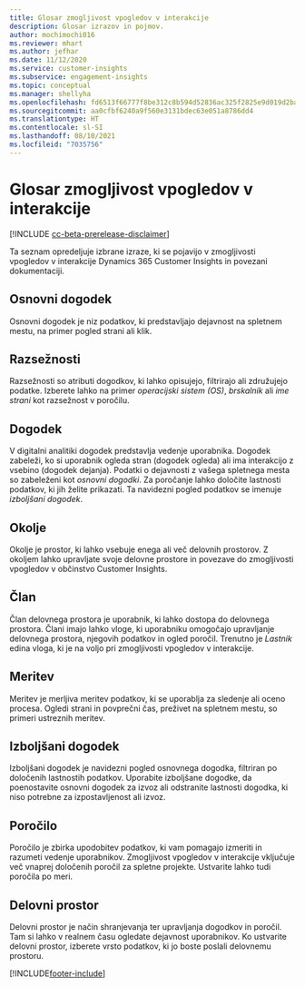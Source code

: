 ```yaml
---
title: Glosar zmogljivost vpogledov v interakcije
description: Glosar izrazov in pojmov.
author: mochimochi016
ms.reviewer: mhart
ms.author: jefhar
ms.date: 11/12/2020
ms.service: customer-insights
ms.subservice: engagement-insights
ms.topic: conceptual
ms.manager: shellyha
ms.openlocfilehash: fd6513f66777f8be312c8b594d52836ac325f2825e9d019d2ba0f49c587cf8ca
ms.sourcegitcommit: aa0cfbf6240a9f560e3131bdec63e051a8786dd4
ms.translationtype: HT
ms.contentlocale: sl-SI
ms.lasthandoff: 08/10/2021
ms.locfileid: "7035756"
---
```

# <a name="engagement-insights-capability-glossary"></a>Glosar zmogljivost vpogledov v interakcije

[!INCLUDE [cc-beta-prerelease-disclaimer](includes/cc-beta-prerelease-disclaimer.md)]

Ta seznam opredeljuje izbrane izraze, ki se pojavijo v zmogljivosti vpogledov v interakcije Dynamics 365 Customer Insights in povezani dokumentaciji.

## <a name="base-event"></a>Osnovni dogodek

Osnovni dogodek je niz podatkov, ki predstavljajo dejavnost na spletnem mestu, na primer pogled strani ali klik. 

## <a name="dimensions"></a>Razsežnosti

Razsežnosti so atributi dogodkov, ki lahko opisujejo, filtrirajo ali združujejo podatke. Izberete lahko na primer *operacijski sistem (OS)*, *brskalnik* ali *ime strani* kot razsežnost v poročilu.

## <a name="event"></a>Dogodek

V digitalni analitiki dogodek predstavlja vedenje uporabnika. Dogodek zabeleži, ko si uporabnik ogleda stran (dogodek ogleda) ali ima interakcijo z vsebino (dogodek dejanja). Podatki o dejavnosti z vašega spletnega mesta so zabeleženi kot *osnovni dogodki*. Za poročanje lahko določite lastnosti podatkov, ki jih želite prikazati. Ta navidezni pogled podatkov se imenuje *izboljšani dogodek*. 

## <a name="environment"></a>Okolje

 Okolje je prostor, ki lahko vsebuje enega ali več delovnih prostorov. Z okoljem lahko upravljate svoje delovne prostore in povezave do zmogljivosti vpogledov v občinstvo Customer Insights.

## <a name="member"></a>Član

Član delovnega prostora je uporabnik, ki lahko dostopa do delovnega prostora. Člani imajo lahko vloge, ki uporabniku omogočajo upravljanje delovnega prostora, njegovih podatkov in ogled poročil. Trenutno je *Lastnik* edina vloga, ki je na voljo pri zmogljivosti vpogledov v interakcije.

## <a name="metric"></a>Meritev

Meritev je merljiva meritev podatkov, ki se uporablja za sledenje ali oceno procesa. Ogledi strani in povprečni čas, preživet na spletnem mestu, so primeri ustreznih meritev.

## <a name="refined-event"></a>Izboljšani dogodek

Izboljšani dogodek je navidezni pogled osnovnega dogodka, filtriran po določenih lastnostih podatkov. Uporabite izboljšane dogodke, da poenostavite osnovni dogodek za izvoz ali odstranite lastnosti dogodka, ki niso potrebne za izpostavljenost ali izvoz.

## <a name="report"></a>Poročilo

Poročilo je zbirka upodobitev podatkov, ki vam pomagajo izmeriti in razumeti vedenje uporabnikov. Zmogljivost vpogledov v interakcije vključuje več vnaprej določenih poročil za spletne projekte. Ustvarite lahko tudi poročila po meri. 

## <a name="workspace"></a>Delovni prostor

Delovni prostor je način shranjevanja ter upravljanja dogodkov in poročil. Tam si lahko v realnem času ogledate dejavnost uporabnikov. Ko ustvarite delovni prostor, izberete vrsto podatkov, ki jo boste poslali delovnemu prostoru.


[!INCLUDE[footer-include](../includes/footer-banner.md)]